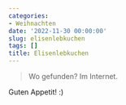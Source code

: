 ```yaml
---
categories:
- Weihnachten
date: '2022-11-30 00:00:00'
slug: elisenlebkuchen
tags: []
title: Elisenlebkuchen
---
```



> Wo gefunden? Im Internet.

Guten Appetit! :)